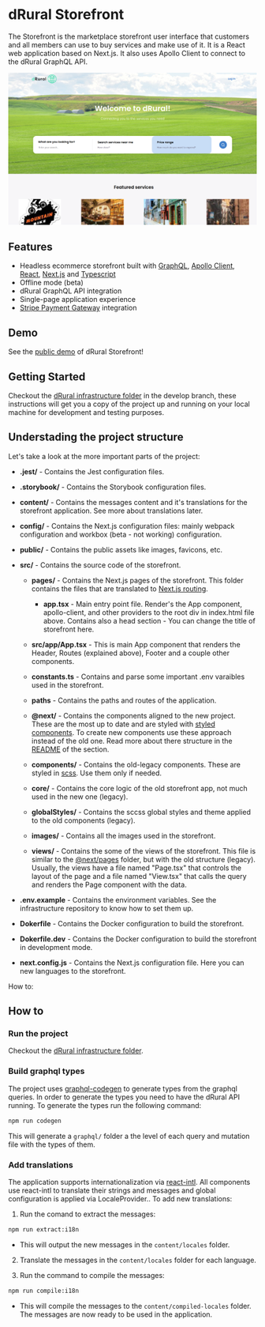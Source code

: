 # dRural Storefront

The Storefront is the marketplace storefront user interface that customers and all members can use to buy services and make use of it. It is a React web application based on Next.js. It also uses Apollo Client to connect to the dRural GraphQL API.

![Storefront welcome page](./public/storefront-welcome-page.png)

## Features

- Headless ecommerce storefront built with [GraphQL](https://graphql.org/), [Apollo Client](https://www.apollographql.com/client), [React](https://reactjs.org/), [Next.js](https://nextjs.org/) and [Typescript](https://www.typescriptlang.org/)
- Offline mode (beta)
- dRural GraphQL API integration
- Single-page application experience
- [Stripe Payment Gateway](https://stripe.com/es/payments) integration

## Demo

See the [public demo](https://drural-sandbox.eu/en/) of dRural Storefront!

## Getting Started

Checkout the [dRural infrastructure folder](../infraestructure/README.md) in the develop branch, these instructions will get you a copy of the project up and running on your local machine for development and testing purposes.

## Understading the project structure

Let's take a look at the more important parts of the project:

- **.jest/** - Contains the Jest configuration files.

- **.storybook/** - Contains the Storybook configuration files.

- **content/** - Contains the messages content and it's translations for the storefront application. See more about translations later.

- **config/** - Contains the Next.js configuration files: mainly webpack configuration and workbox (beta - not working) configuration.

- **public/** - Contains the public assets like images, favicons, etc.

- **src/** - Contains the source code of the storefront.

  - **pages/** - Contains the Next.js pages of the storefront. This folder contains the files that are translated to [Next.js routing](https://nextjs.org/docs/basic-features/pages).

    - **app.tsx** - Main entry point file. Render's the App component, apollo-client, and other providers to the root div in index.html file above. Contains also a head section - You can change the title of storefront here.

  - **src/app/App.tsx** - This is main App component that renders the Header, Routes (explained above), Footer and a couple other components.

  - **constants.ts** - Contains and parse some important .env varaibles used in the storefront.

  - **paths** - Contains the paths and routes of the application.

  - **@next/** - Contains the components aligned to the new project. These are the most up to date and are styled with [styled components](https://styled-components.com/). To create new components use these approach instead of the old one. Read more about there structure in the [README](./src/%40next/README.md) of the section.

  - **components/** - Contains the old-legacy components. These are styled in [scss](https://sass-lang.com/). Use them only if needed.

  - **core/** - Contains the core logic of the old storefront app, not much used in the new one (legacy).

  - **globalStyles/** - Contains the sccss global styles and theme applied to the old components (legacy).

  - **images/** - Contains all the images used in the storefront.

  - **views/** - Contains the some of the views of the storefront. This file is similar to the [@next/pages](./src/%40next/pages) folder, but with the old structure (legacy). Usually, the views have a file named "Page.tsx" that controls the layout of the page and a file named "View.tsx" that calls the query and renders the Page component with the data.

- **.env.example** - Contains the environment variables. See the infrastructure repository to know how to set them up.

- **Dokerfile** - Contains the Docker configuration to build the storefront.

- **Dokerfile.dev** - Contains the Docker configuration to build the storefront in development mode.

- **next.config.js** - Contains the Next.js configuration file. Here you can new languages to the storefront.

How to:

## How to

### Run the project

Checkout the [dRural infrastructure folder](../infraestructure/README.md).

### Build graphql types

The project uses [graphql-codegen](https://www.apollographql.com/tutorials/lift-off-part1/09-codegen) to generate types from the graphql queries. In order to generate the types you need to have the dRural API running. To generate the types run the following command:

```bash
npm run codegen
```

This will generate a `graphql/` folder a the level of each query and mutation file with the types of them.

### Add translations

The application supports internationalization via [react-intl](https://formatjs.io/docs/getting-started/installation/). All components use react-intl to translate their strings and messages and global configuration is applied via LocaleProvider.. To add new translations:

1. Run the comand to extract the messages:

```bash
npm run extract:i18n
```

- This will output the new messages in the `content/locales` folder.

2. Translate the messages in the `content/locales` folder for each language.

3. Run the command to compile the messages:

```bash
npm run compile:i18n
```

- This will compile the messages to the `content/compiled-locales` folder. The messages are now ready to be used in the application.
